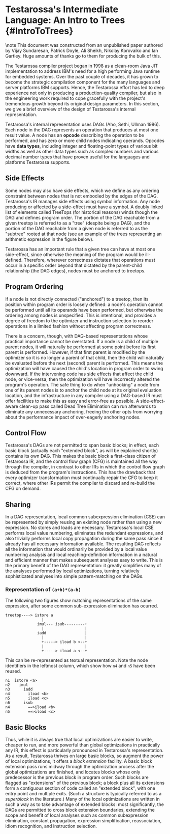 Testarossa's Intermediate Language: An Intro to Trees {#IntroToTrees}
=====================================================

\note This document was constructed from an unpublished paper authored by Vijay
      Sundaresan, Patrick Doyle, Ali Sheikh, Nikolay Korovaiko and Ian Gartley.
      Huge amounts of thanks go to them for producing the bulk of this.  



The Testarossa compiler project began in 1998 as a clean-room Java JIT
implementation to address IBM's need for a high performing Java runtime for
embedded systems.  Over the past couple of decades, it has grown to become the
strategic compilation component for the many languages and server platforms IBM
supports.  Hence, the Testarossa effort has led to deep experience not only in
producing a production-quality compiler, but also in the engineering work
required to cope gracefully with the project's tremendous growth beyond its
original design parameters.  In this section, we give a brief overview of the
design of Testarossa's internal representation. 

Testarossa's internal representation uses DAGs (Aho, Sethi, Ullman 1986).  Each
node in the DAG represents an operation that produces at most one result value.
A node has an **opcode** describing the operation to be performed, and has zero or
more child nodes indicating operands.  Opcodes have **data types**, including
integer and floating-point types of various bit widths as well as other data
types such as complex numbers and various decimal number types that have proven
useful for the languages and platforms Testarossa supports.


## Side Effects

Some nodes may also have side effects, which we define as any ordering
constraint between nodes that is not embodied by the edges of the DAG.
Testarossa's IR manages side effects using symbol information.  Any node
producing or affected by a side-effect must have a symbol.  A doubly linked
list of elements called TreeTops (for historical reasons) winds though the
DAG and defines program order. The portion of the DAG reachable from a given
treetop is referred to as a "tree" (despite being a DAG), and the portion of
the DAG reachable from a given node is referred to as the "subtree" rooted at
that node (see an example of the trees representing an arithmetic expression in
the figure below). 

Testarossa has an important rule that a given tree can have at most one
side-effect, since otherwise the meaning of the program would be ill-defined.
Therefore, wherever correctness dictates that operations must occur in a
specific order beyond that dictated by the parent-child relationship (the DAG
edges), nodes must be anchored to treetops.


## Program Ordering

If a node is not directly connected ("anchored") to a treetop, then its position
within program order is loosely defined: a node's operation cannot be performed
until all its operands have been performed, but otherwise the ordering among
nodes is unspecified.  This is intentional, and provides a degree of freedom to
the optimizer and instruction selection to reorder operations in a limited
fashion without affecting program correctness. 

There is a concern, though, with DAG-based representations whose practical
importance cannot be overstated.  If a node is a child of multiple parent
nodes, it will naturally be performed at some point before its first parent is
performed.  However, if that first parent is modified by the optimizer so it is
no longer a parent of that child, then the child will naturally be evaluated
before the next (second) parent is performed.  This means the optimization will
have caused the child's location in program order to swing downward.  If the
intervening code has side effects that affect the child node, or vice-versa,
then the optimization will have incorrectly altered the program's operation.
The safe thing to do when "unhooking" a node from one of its parent nodes is to
anchor the child node at its original evaluation location, and the
infrastructure in any compiler using a DAG-based IR must offer facilities to
make this as easy and error-free as possible.  A side-effect-aware clean-up
pass called Dead Tree Elimination can run afterwards to eliminate any
unnecessary anchoring, freeing the other opts from worrying about the
performance impact of over-eagerly anchoring nodes.

## Control Flow 

Testarossa's DAGs are not permitted to span basic blocks; in effect, each basic
block (actually each "extended block", as will be explained shortly) contains
its own DAG.  This makes the basic block a first-class citizen of Testarossa
IR, and the control flow graph (CFG) is maintained all the way through the
compiler, in contrast to other IRs in which the control flow graph is deduced
from the program's instructions.  This has the drawback that every optimizer
transformation must continually repair the CFG to keep it correct, where other
IRs permit the compiler to discard and re-build the CFG on demand.

## Sharing

In a DAG representation, local common subexpression elimination (CSE) can be
represented by simply reusing an existing node rather than using a new
expression.  No stores and loads are necessary.  Testarossa's local CSE performs
local value numbering, eliminates the redundant expressions, and also trivially
performs local copy propagation during the same pass since it already has all
necessary information available.  The resulting DAG reflects all the information
that would ordinarily be provided by a local value numbering analysis and local
reaching-definition information in a natural and efficient manner that makes
subsequent analyses easy to write.  This is the primary benefit of the DAG
representation: it greatly simplifies many of the analyses performed by local
optimizations, turning relatively sophisticated analyses into simple
pattern-matching on the DAGs.



### Representation of `(a+b)*(a-b)`  

The following two figures show matching representations of the same expression, 
after some common sub-expression elimination has ocurred. 

    treetop----> istore a
                    |
                  imul--- isub---------+
                    |                  |
                  iadd                 |
                    |                  |
                    +-----> iload b <--+
                    |                  |
                    +-----> iload a <--+

This can be re-represented as textual representation. Note the node identifiers 
in the leftmost column, which show how `n4` and `n5` have been reused. 

    n1  istore <a>
    n2    imul
    n3      iadd
    n4        iload <b>
    n5        iload <c>
    n6      isub
    n4        ==>iload <b>
    n5        ==>iload <c>


## Basic Blocks

Thus, while it is always true that local optimizations are easier to write,
cheaper to run, and more powerful than global optimizations in practically any
IR, this effect is particularly pronounced in Testarossa's representation.  As a
result, Testarossa thrives on large basic blocks, so augment the power of local
optimizations, it offers a _block extension_ facility.  A basic block
extension pass runs midway through the optimization process after the global
optimizations are finished, and locates blocks whose only predecessor is the
previous block in program order.  Such blocks are flagged as "extensions" of the
previous block; a block plus all its extensions form a contiguous section of
code called an "extended block", with one entry point and multiple exits.  (Such
a structure is typically referred to as a _superblock_ in the
literature.) Many of the local optimizations are written in such a way as to
take advantage of extended blocks: most significantly, the DAGs are permitted to
cross block extension boundaries, extending the scope and benefit of local
analyses such as common subexpression elimination, constant propagation,
expression simplification, reassociation, idiom recognition, and instruction
selection.

